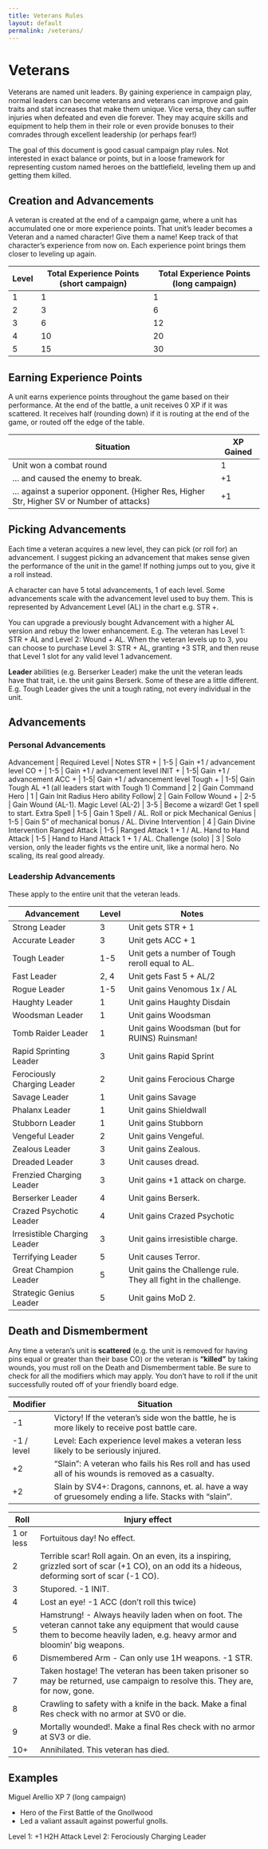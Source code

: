 ```yaml
---
title: Veterans Rules
layout: default
permalink: /veterans/
---
```

# Veterans
Veterans are named unit leaders. By gaining experience in campaign play, normal leaders can become veterans and veterans can improve and gain traits and stat increases that make them unique. Vice versa, they can suffer injuries when defeated and even die forever. They may acquire skills and equipment to help them in their role or even provide bonuses to their comrades through excellent leadership (or perhaps fear!)

The goal of this document is good casual campaign play rules. Not interested in exact balance or points, but in a loose framework for representing custom named heroes on the battlefield, leveling them up and getting them killed.

## Creation and Advancements
A veteran is created at the end of a campaign game, where a unit has accumulated one or more experience points. That unit’s leader becomes a Veteran and a named character! Give them a name! Keep track of that character’s experience from now on. Each experience point brings them closer to leveling up again. 

Level | Total Experience Points (short campaign) | Total Experience Points (long campaign)  
--- | --- | ---
1 | 1 | 1
2 | 3 | 6
3 | 6 | 12
4 | 10 | 20
5 | 15 | 30

## Earning Experience Points
A unit earns experience points throughout the game based on their performance. At the end of the battle, a unit receives 0 XP if it was scattered. It receives half (rounding down) if it is routing at the end of the game, or routed off the edge of the table.

Situation | XP Gained 
--- | ---
Unit won a combat round | 1
… and caused the enemy to break. | +1
… against a superior opponent. (Higher Res, Higher Str, Higher SV or Number of attacks) | +1

## Picking Advancements
Each time a veteran acquires a new level, they can pick (or roll for) an advancement. I suggest picking an advancement that makes sense given the performance of the unit in the game! If nothing jumps out to you, give it a roll instead. 

A character can have 5 total advancements, 1 of each level. Some advancements scale with the advancement level used to buy them. This is represented by Advancement Level (AL) in the chart e.g. STR +.

You can upgrade a previously bought Advancement with a higher AL version and rebuy the lower enhancement. E.g. The veteran has Level 1: STR + AL and Level 2: Wound + AL.  When the veteran levels up to 3, you can choose to purchase Level 3: STR + AL, granting +3 STR, and then reuse that Level 1 slot for any valid level 1 advancement. 

**Leader** abilities (e.g. Berserker Leader) make the unit the veteran leads have that trait, i.e. the unit gains Berserk. Some of these are a little different. E.g. Tough Leader gives the unit a tough rating, not every individual in the unit.

## Advancements

### Personal Advancements

Advancement | Required Level | Notes
STR + | 1-5 | Gain +1 / advancement level
CO +  | 1-5 | Gain +1 / advancement level
INIT + | 1-5| Gain +1 / advancement
ACC + | 1-5| Gain +1 / advancement level
Tough + | 1-5| Gain Tough AL +1 (all leaders start with Tough 1)
Command | 2 | Gain Command
Hero | 1 | Gain Init Radius Hero ability
Follow| 2 | Gain Follow
Wound + | 2-5 | Gain Wound (AL-1).
Magic Level (AL-2) | 3-5 | Become a wizard! Get 1 spell to start.
Extra Spell | 1-5 | Gain 1 Spell / AL. Roll or pick
Mechanical Genius | 1-5 | Gain 5” of mechanical bonus / AL.
Divine Intervention | 4 | Gain Divine Intervention
Ranged Attack | 1-5 | Ranged Attack 1 + 1 / AL.
Hand to Hand Attack | 1-5 | Hand to Hand Attack 1 + 1 / AL.
Challenge (solo) | 3 | Solo version, only the leader fights vs the entire unit, like a normal hero. No scaling, its real good already.

### Leadership Advancements
These apply to the entire unit that the veteran leads.

Advancement | Level | Notes
--- | --- | ---
Strong Leader | 3 | Unit gets STR + 1
Accurate Leader | 3 | Unit gets ACC + 1
Tough Leader | 1-5 | Unit gets a number of Tough reroll equal to AL.
Fast Leader | 2, 4 | Unit gets Fast 5 + AL/2
Rogue Leader | 1-5 | Unit gains Venomous 1x / AL
Haughty Leader | 1 | Unit gains Haughty Disdain
Woodsman Leader | 1 | Unit gains Woodsman
Tomb Raider Leader | 1 | Unit gains Woodsman (but for RUINS) Ruinsman!
Rapid Sprinting Leader | 3 | Unit gains Rapid Sprint
Ferociously Charging Leader | 2 | Unit gains Ferocious Charge
Savage Leader | 1 | Unit gains Savage
Phalanx Leader | 1 | Unit gains Shieldwall
Stubborn Leader | 1 | Unit gains Stubborn
Vengeful Leader | 2 | Unit gains Vengeful.
Zealous Leader | 3 | Unit gains Zealous.
Dreaded Leader | 3 | Unit causes dread.
Frenzied Charging Leader | 3 | Unit gains +1 attack on charge.
Berserker Leader | 4 | Unit gains Berserk.
Crazed Psychotic Leader | 4 | Unit gains Crazed Psychotic
Irresistible Charging Leader | 3 | Unit gains irresistible charge.
Terrifying Leader | 5 | Unit causes Terror.
Great Champion Leader | 5 | Unit gains the Challenge rule. They all fight in the challenge.
Strategic Genius Leader | 5 | Unit gains MoD 2.

## Death and Dismemberment
Any time a veteran’s unit is **scattered** (e.g. the unit is removed for having pins equal or greater than their base CO) or the veteran is **“killed”** by taking wounds, you must roll on the Death and Dismemberment table. Be sure to check for all the modifiers which may apply. You don’t have to roll if the unit successfully routed off of your friendly board edge.

Modifier | Situation
--- | ---
-1 | Victory! If the veteran’s side won the battle, he is more likely to receive post battle care.
-1 / level | Level: Each experience level makes a veteran less likely to be seriously injured.
+2 | “Slain”: A veteran who fails his Res roll and has used all of his wounds is removed as a casualty.  
+2 | Slain by SV4+: Dragons, cannons, et. al. have a way of gruesomely ending a life. Stacks with “slain”. 

Roll | Injury effect
--- | ---
1 or less | Fortuitous day! No effect.
2 | Terrible scar! Roll again. On an even, its a inspiring, grizzled sort of scar (+1 CO), on an odd its a hideous, deforming sort of scar (-1 CO).
3 | Stupored. -1 INIT.
4 | Lost an eye! -1 ACC (don’t roll this twice)
5 | Hamstrung! - Always heavily laden when on foot. The veteran cannot take any equipment that would cause them to become heavily laden, e.g. heavy armor and bloomin’ big weapons.
6 | Dismembered Arm - Can only use 1H weapons. -1 STR.
7 | Taken hostage! The veteran has been taken prisoner so may be returned, use campaign to resolve this. They are, for now, gone.
8 | Crawling to safety with a knife in the back. Make a final Res check with no armor at SV0 or die.
9 | Mortally wounded!. Make a final Res check with no armor at SV3 or die.
10+ | Annihilated. This veteran has died.

## Examples
Miguel Arellio XP 7 (long campaign)
- Hero of the First Battle of the Gnollwood
- Led a valiant assault against powerful gnolls.
  
Level 1: +1 H2H Attack
Level 2: Ferociously Charging Leader

